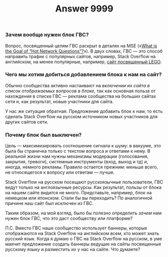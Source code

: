 ﻿---
title: "Answer 9999"
se.owner.user_id: 6
se.owner.display_name: "Nicolas Chabanovsky"
se.owner.link: "https://ru.meta.stackoverflow.com/users/6/nicolas-chabanovsky"
se.answer_id: 9999
se.question_id: 9675
se.post_type: answer
se.score: -5
se.is_accepted: False
---
<h3>Зачем вообще нужен блок ГВС?</h3>

<p>Вопрос, посвященный целям ГВС раскрыт в деталях на MSE («<a href="https://meta.stackexchange.com/q/219922/274323">What is the Goal of “Hot Network Questions”?</a>»). В двух словах, ГВС — это способ направить трафик с популярных сайтов, например, Stack Overflow на английском, на менее популярные, например, <a href="https://bricks.stackexchange.com/">сайт посвященный LEGO</a>. </p>

<h3>Чего мы хотим добиться добавлением блока к нам на сайт?</h3>

<p>Обычно сообщества активно настаивают на <em>включении их сайта в список отображаемых вопросов в блоке</em>, так как основная польза от нахождения в списке ГВС — реклама сообщества на больших сайтах сети и, как результат, новые участники для сайта. </p>

<p>У нас же ситуация обратная. Предложение добавить блок к нам, то есть сделать Stack Overflow на русском источником новых участников для других сайтов сети.</p>

<h3>Почему блок был выключен?</h3>

<p>Цель — максимизировать соотношение сигнала к шуму: в вакууме, это была бы страничка только с текстом вопроса и ответами к нему. В реальной жизни нам нужны механизмы модерации (голосования, закрытия, тревоги), системные инструменты (вход, выход и тд) и, иногда, немного рекламы. Правило остается прежним: меньше всего, не относящегося к вопросу или ответам — лучше.</p>

<p>Stack Overflow на русском посещают русскоязычные пользователи, ГВС ведут только на англоязычные ресурсы. Как результат, пользы от блока на нашем сайте видится не много. Представьте, например, блок на немецком или японском. Стали бы вы переходить? По аналогичной причине наш сайт был исключен из ГВС.</p>

<p>Таким образом, на мой взгляд, было бы полезно определить <em>зачем</em> нам нужен блок ГВС, что это даст сообществу или платформе? </p>

<p>П.С. Вместо ГВС наше сообщество использует баннеры, которые отображаются на Stack Overflow на английском всем, кто может знать русский язык. Когда я думаю о ГВС на Stack Overflow на русском, в уме маячит предложение создать баннеры ведущие на сайты посвященные русскому языку и разместить их у нас на сайте. Что думаете?</p>
